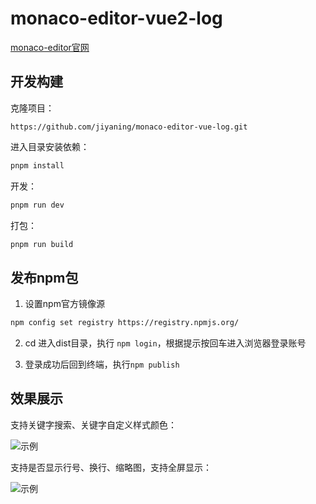 # monaco-editor-vue2-log

[monaco-editor官网](https://microsoft.github.io/monaco-editor/)

## 开发构建

克隆项目：

```
https://github.com/jiyaning/monaco-editor-vue-log.git
```

进入目录安装依赖：

```bash
pnpm install
```

开发：

```bash
pnpm run dev
```

打包：

```bash
pnpm run build
```

## 发布npm包

1. 设置npm官方镜像源

```bash
npm config set registry https://registry.npmjs.org/
```

2. cd 进入dist目录，执行 `npm login`，根据提示按回车进入浏览器登录账号

3. 登录成功后回到终端，执行`npm publish`

## 效果展示

支持关键字搜索、关键字自定义样式颜色：

![示例](https://jiyaning.github.io/staticImgs/images/monaco-editor-vue2-log.png)

支持是否显示行号、换行、缩略图，支持全屏显示：

![示例](https://jiyaning.github.io/staticImgs/images/monaco-editor-vue2-log1.png)